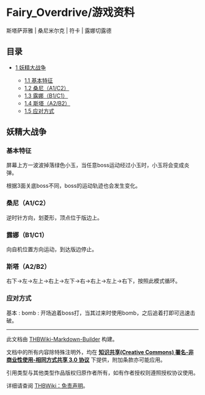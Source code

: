 # Fairy_Overdrive/游戏资料

<!-- source html: G:\repos\THBWiki-Markdown-Builder\THBWikiMarkdown\Temp\main\b\b1\ns0%3AFairy_Overdrive%2F%E6%B8%B8%E6%88%8F%E8%B5%84%E6%96%99.html -->

斯塔萨菲雅 | 桑尼米尔克 | 符卡 | 露娜切露德


## 目录

- [1 妖精大战争](#妖精大战争)

  - [1.1 基本特征](#基本特征)
  - [1.2 桑尼（A1/C2）](#桑尼（A1/C2）)
  - [1.3 露娜（B1/C1）](#露娜（B1/C1）)
  - [1.4 斯塔（A2/B2）](#斯塔（A2/B2）)
  - [1.5 应对方式](#应对方式)








## 妖精大战争

### 基本特征
  
屏幕上方一波波掉落绿色小玉，当任意boss运动经过小玉时，小玉将会变成炎弹。  

根据3面关底boss不同，boss的运动轨迹也会发生变化。
  


### 桑尼（A1/C2）
  
逆时针方向，划菱形，顶点位于版边上。
  


### 露娜（B1/C1）
  
向自机位置方向运动，到达版边停止。
  


### 斯塔（A2/B2）
  
右下→左→左上→右上→左下→右→右上→左上→右下，按照此模式循环。
  


### 应对方式
基本
: 
bomb
: 开场追着boss打，当其过来时使用bomb，之后追着打即可迅速击破。





---

此文档由 [THBWiki-Markdown-Builder](https://github.com/Delsin-Yu/THBWiki-Markdown-Builder) 构建。

文档中的所有内容除特殊注明外，均在 [**知识共享(Creative Commons) 署名-非商业性使用-相同方式共享 3.0 协议**](https://creativecommons.org/licenses/by-sa/3.0/deed.zh-hans) 下提供，附加条款亦可能应用。

引用类型与其他类型作品版权归原作者所有，如有作者授权则遵照授权协议使用。

详细请查阅 [THBWiki：免责声明](https://thbwiki.cc/THBWiki:%E5%85%8D%E8%B4%A3%E5%A3%B0%E6%98%8E)。

